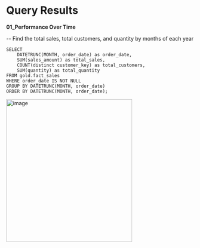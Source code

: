 # Query Results

**01_Performance Over Time**

-- Find the total sales, total customers, and quantity by months of each year

```
SELECT
	DATETRUNC(MONTH, order_date) as order_date,
	SUM(sales_amount) as total_sales,
	COUNT(distinct customer_key) as total_customers,
	SUM(quantity) as total_quantity
FROM gold.fact_sales
WHERE order_date IS NOT NULL
GROUP BY DATETRUNC(MONTH, order_date)
ORDER BY DATETRUNC(MONTH, order_date);	
```

<img width="337" height="382" alt="image" src="https://github.com/user-attachments/assets/b23c5ba4-271a-49ee-84f8-8fdebc392d02" />
